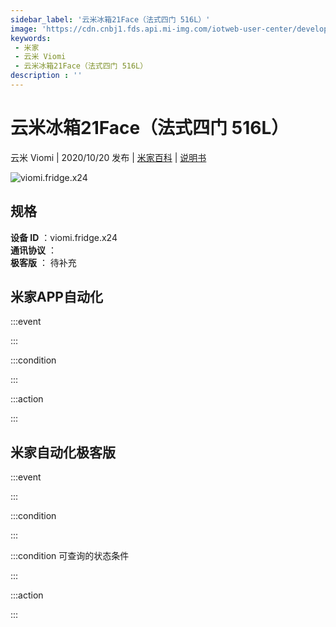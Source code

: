 ```yaml
---
sidebar_label: '云米冰箱21Face（法式四门 516L）'
image: 'https://cdn.cnbj1.fds.api.mi-img.com/iotweb-user-center/developer_1679048833939ZOYGZV4h.png?GalaxyAccessKeyId=AKVGLQWBOVIRQ3XLEW&Expires=9223372036854775807&Signature=ptB53g7pH64/fVPaPyPQgqA40QE='
keywords: 
 - 米家
 - 云米 Viomi
 - 云米冰箱21Face（法式四门 516L）
description : ''
---
```

# 云米冰箱21Face（法式四门 516L）

云米 Viomi | 2020/10/20 发布 | [米家百科](https://home.mi.com/webapp/content/baike/product/index.html?model=viomi.fridge.x24) | [说明书](https://home.mi.com/views/introduction.html?model=viomi.fridge.x24&region=cn)

![viomi.fridge.x24](https://cdn.cnbj1.fds.api.mi-img.com/iotweb-user-center/developer_1679048833939ZOYGZV4h.png?GalaxyAccessKeyId=AKVGLQWBOVIRQ3XLEW&Expires=9223372036854775807&Signature=ptB53g7pH64/fVPaPyPQgqA40QE=)

## 规格  
> 
**设备 ID** ：viomi.fridge.x24  
**通讯协议** ：  
**极客版**  ： 待补充 


## 米家APP自动化  

:::event  

:::

:::condition  

:::

:::action   

:::

## 米家自动化极客版  

:::event  

:::

:::condition  

:::

:::condition 可查询的状态条件  

:::

:::action  

:::

        

